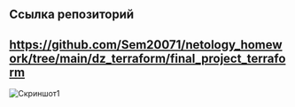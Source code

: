 ## Ссылка репозиторий
## https://github.com/Sem20071/netology_homework/tree/main/dz_terraform/final_project_terraform

![Скриншот1]()

